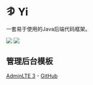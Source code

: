 # <img src="src/docs/YI.logo-200x200.png" width="25" height="25"> Yi

一套易于使用的Java后端代码框架。

[![][CircleCI img]][CircleCI]
[![][Sonar img]][Sonar]

## 管理后台模板

[AdminLTE 3](https://adminlte.io/themes/v3/index3.html) - [GitHub](https://github.com/ColorlibHQ/AdminLTE)

[CircleCI]:https://dl.circleci.com/status-badge/redirect/gh/burgeon-0/yi/tree/master
[CircleCI img]:https://dl.circleci.com/status-badge/img/gh/burgeon-0/yi/tree/master.svg?style=svg

[Sonar]:https://sonarcloud.io/summary/new_code?id=burgeon-0_yi
[Sonar img]:https://sonarcloud.io/api/project_badges/measure?project=burgeon-0_yi&metric=sqale_index

